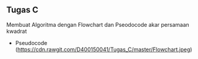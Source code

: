 ## Tugas C
   Membuat Algoritma dengan Flowchart dan Pseodocode akar persamaan kwadrat
   * Pseudocode 
     (https://cdn.rawgit.com/D400150041/Tugas_C/master/Flowchart.jpeg)
